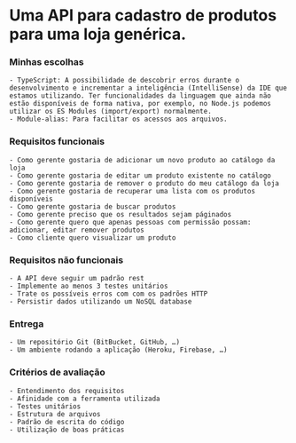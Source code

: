 # Uma API para cadastro de produtos para uma loja genérica.

### Minhas escolhas
	- TypeScript: A possibilidade de descobrir erros durante o desenvolvimento e incrementar a inteligência (IntelliSense) da IDE que estamos utilizando. Ter funcionalidades da linguagem que ainda não estão disponíveis de forma nativa, por exemplo, no Node.js podemos utilizar os ES Modules (import/export) normalmente.
	- Module-alias: Para facilitar os acessos aos arquivos.

### Requisitos funcionais
	- Como gerente gostaria de adicionar um novo produto ao catálogo da loja
	- Como gerente gostaria de editar um produto existente no catálogo
	- Como gerente gostaria de remover o produto do meu catálogo da loja
	- Como gerente gostaria de recuperar uma lista com os produtos disponíveis
	- Como gerente gostaria de buscar produtos
	- Como gerente preciso que os resultados sejam páginados
	- Como gerente quero que apenas pessoas com permissão possam: adicionar, editar remover produtos
	- Como cliente quero visualizar um produto
### Requisitos não funcionais
	- A API deve seguir um padrão rest
	- Implemente ao menos 3 testes unitários
	- Trate os possíveis erros com com os padrões HTTP
	- Persistir dados utilizando um NoSQL database

### Entrega
	- Um repositório Git (BitBucket, GitHub, …)
	- Um ambiente rodando a aplicação (Heroku, Firebase, …)

### Critérios de avaliação
	- Entendimento dos requisitos
	- Afinidade com a ferramenta utilizada
	- Testes unitários
	- Estrutura de arquivos
	- Padrão de escrita do código
	- Utilização de boas práticas